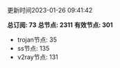 更新时间2023-01-26 09:41:42

**总订阅: 73**
**总节点: 2311**
**有效节点: 301**
- trojan节点: 35
- ss节点: 135
- v2ray节点: 131
